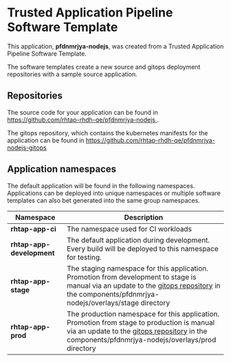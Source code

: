 # Trusted Application Pipeline Software Template

This application, **pfdnmrjya-nodejs**, was created from a Trusted Application Pipeline Software Template.

The software templates create a new source and gitops deployment repositories with a sample source application. 

## Repositories

The source code for your application can be found in [https://github.com/rhtap-rhdh-qe/pfdnmrjya-nodejs ](https://github.com/rhtap-rhdh-qe/pfdnmrjya-nodejs ).
 
The gitops repository, which contains the kubernetes manifests for the application can be found in 
[https://github.com/rhtap-rhdh-qe/pfdnmrjya-nodejs-gitops ](https://github.com/rhtap-rhdh-qe/pfdnmrjya-nodejs-gitops ) 

## Application namespaces 

The default application will be found in the following namespaces. Applications can be deployed into unique namespaces or multiple software templates can also bet generated into the same group namespaces.  

|  Namespace   |  Description   |  
| -------- | -------- |
| **rhtap-app-ci** | The namespace used for CI workloads |
| **rhtap-app-development** | The default application during development. Every build will be deployed to this namespace for testing. |
| **rhtap-app-stage** | The staging namespace for this application. Promotion from development to stage is manual via an update to the [gitops repository](https://github.com/rhtap-rhdh-qe/pfdnmrjya-nodejs-gitops ) in the components/pfdnmrjya-nodejs/overlays/stage directory |
| **rhtap-app-prod** | The production namespace for this application. Promotion from stage to production is manual via an update to the [gitops repository](https://github.com/rhtap-rhdh-qe/pfdnmrjya-nodejs-gitops ) in the components/pfdnmrjya-nodejs/overlays/prod directory |